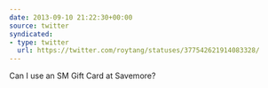 ```yaml
---
date: 2013-09-10 21:22:30+00:00
source: twitter
syndicated:
- type: twitter
  url: https://twitter.com/roytang/statuses/377542621914083328/
---
```


Can I use an SM Gift Card at Savemore?